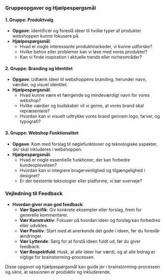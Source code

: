 ### Gruppeopgaver og Hjælpespørgsmål

#### 1. Gruppe: Produktvalg
- **Opgave**: Identificér og foreslå ideer til hvilke typer af produkter webshoppen kunne fokusere på.
- **Hjælpespørgsmål**:
  - Hvad er nogle interessante produktmarkeder, vi kunne udforske?
  - Hvilke behov eller problemer kan vi løse med vores produkter?
  - Kan vi finde inspiration i aktuelle trends eller nicheområder?

#### 2. Gruppe: Branding og Identitet
- **Opgave**: Udtænk ideer til webshoppens branding, herunder navn, værdier, og visuel identitet.
- **Hjælpespørgsmål**:
  - Hvad kunne være et fængende og mindeværdigt navn for vores webshop?
  - Hvilke værdier og budskaber vil vi gerne, at vores brand skal repræsentere?
  - Hvordan kan vi visuelt udtrykke vores brand gennem logo, farver, og typografi?

#### 3. Gruppe: Webshop Funktionalitet
- **Opgave**: Kom med forslag til nøglefunktioner og teknologiske aspekter, der skal inkluderes i webshoppen.
- **Hjælpespørgsmål**:
  - Hvad er nogle essentielle funktioner, der kan forbedre kundeoplevelsen?
  - Hvordan kan vi integrere brugervenlighed og tilgængelighed i designet?
  - Er der bestemte teknologier eller platforme, vi bør overveje?

### Vejledning til Feedback
- **Hvordan giver man god feedback**:
  - **Vær Specifik**: Giv konkrete eksempler eller forslag, frem for generelle kommentarer.
  - **Vær Konstruktiv**: Fokuser på hvordan ideer og forslag kan forbedres eller udvikles.
  - **Vær Positiv**: Start med at anerkende det gode i ideen, før du foreslår ændringer.
  - **Vær Lyttende**: Sørg for at forstå ideen fuldt ud, før du giver feedback.
  - **Vær Respektfuld**: Husk, at alle ideer har værdi, og at alle bidrag er vigtige for brainstorming-processen.

Disse opgaver og hjælpespørgsmål kan guide jer i brainstorming-processen og sikre, at sessionen er produktiv og inkluderende.